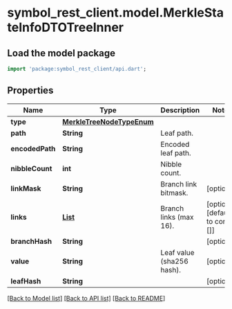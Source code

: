 # symbol_rest_client.model.MerkleStateInfoDTOTreeInner

## Load the model package
```dart
import 'package:symbol_rest_client/api.dart';
```

## Properties
Name | Type | Description | Notes
------------ | ------------- | ------------- | -------------
**type** | [**MerkleTreeNodeTypeEnum**](MerkleTreeNodeTypeEnum.md) |  | 
**path** | **String** | Leaf path. | 
**encodedPath** | **String** | Encoded leaf path. | 
**nibbleCount** | **int** | Nibble count. | 
**linkMask** | **String** | Branch link bitmask. | [optional] 
**links** | [**List<MerkleTreeBranchLinkDTO>**](MerkleTreeBranchLinkDTO.md) | Branch links (max 16). | [optional] [default to const []]
**branchHash** | **String** |  | [optional] 
**value** | **String** | Leaf value (sha256 hash). | [optional] 
**leafHash** | **String** |  | [optional] 

[[Back to Model list]](../README.md#documentation-for-models) [[Back to API list]](../README.md#documentation-for-api-endpoints) [[Back to README]](../README.md)


